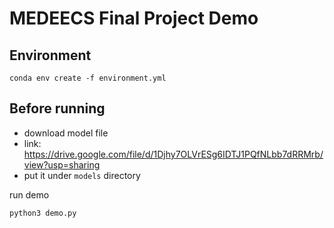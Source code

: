 # MEDEECS Final Project Demo

## Environment

```
conda env create -f environment.yml
```

## Before running
- download model file
- link: https://drive.google.com/file/d/1Djhy7OLVrESg6IDTJ1PQfNLbb7dRRMrb/view?usp=sharing
- put it under `models` directory

run demo
```
python3 demo.py
```